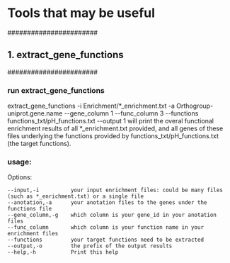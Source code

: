 Tools that may be useful 
===============  
#######################
## 1. extract_gene_functions    
#######################
### run extract_gene_functions  
extract_gene_functions -i Enrichment/\*\_enrichment.txt -a Orthogroup-uniprot.gene.name --gene_column 1 --func_column 3 --functions functions_txt/pH_functions.txt --output 1
will print the overal functional enrichment results of all \*\_enrichment.txt provided,
and all genes of these files underlying the functions provided by functions_txt/pH_functions.txt (the target functions).  

### usage:    
Options:

	--input,-i			your input enrichment files: could be many files (such as *_enrichment.txt) or a single file
	--anotation,-a 		your anotation files to the genes under the functions file
	--gene_column,-g 	which column is your gene_id in your anotation files
	--func_column 		which column is your function name in your enrichment files
	--functions 		your target functions need to be extracted
	--output,-o 		the prefix of the output results
	--help,-h 			Print this help
